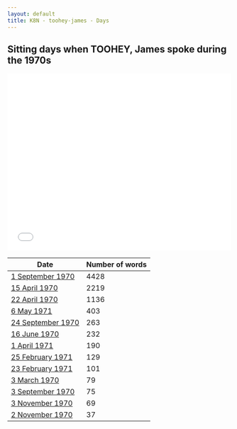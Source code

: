 ```yaml
---
layout: default
title: K8N - toohey-james - Days
---
```

## Sitting days when TOOHEY, James spoke during the 1970s

<iframe width="100%" height="400" frameborder="0" scrolling="no" src="//plot.ly/~wragge/895.embed"></iframe>

| Date | Number of words |
|--------------|----------------|
|[1 September 1970](https://historichansard.net/senate/1970/19700901_senate_27_s45/)|4428|
|[15 April 1970](https://historichansard.net/senate/1970/19700415_senate_27_s43/)|2219|
|[22 April 1970](https://historichansard.net/senate/1970/19700422_senate_27_s43/)|1136|
|[6 May 1971](https://historichansard.net/senate/1971/19710506_senate_27_s48/)|403|
|[24 September 1970](https://historichansard.net/senate/1970/19700924_senate_27_s45/)|263|
|[16 June 1970](https://historichansard.net/senate/1970/19700616_senate_27_s44/)|232|
|[1 April 1971](https://historichansard.net/senate/1971/19710401_senate_27_s47/)|190|
|[25 February 1971](https://historichansard.net/senate/1971/19710225_senate_27_s47/)|129|
|[23 February 1971](https://historichansard.net/senate/1971/19710223_senate_27_s47/)|101|
|[3 March 1970](https://historichansard.net/senate/1970/19700303_senate_27_s43/)|79|
|[3 September 1970](https://historichansard.net/senate/1970/19700903_senate_27_s45/)|75|
|[3 November 1970](https://historichansard.net/senate/1970/19701103_senate_27_s46/)|69|
|[2 November 1970](https://historichansard.net/senate/1970/19701102_senate_27_s46/)|37|
